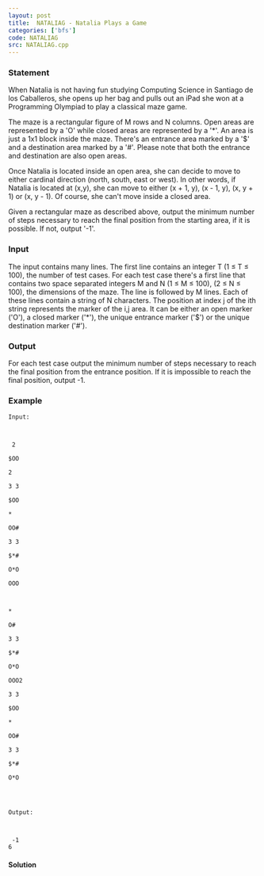 ```yaml
---
layout: post
title:  NATALIAG - Natalia Plays a Game
categories: ['bfs']
code: NATALIAG
src: NATALIAG.cpp
---
```


### **Statement**

When Natalia is not having fun studying Computing Science in Santiago de los
Caballeros, she opens up her bag and pulls out an iPad she won at a
Programming Olympiad to play a classical maze game.

The maze is a rectangular figure of M rows and N columns. Open areas are
represented by a 'O' while closed areas are represented by a '*'. An area is
just a 1x1 block inside the maze. There's an entrance area marked by a '$' and
a destination area marked by a '#'. Please note that both the entrance and
destination are also open areas.

Once Natalia is located inside an open area, she can decide to move to either
cardinal direction (north, south, east or west). In other words, if Natalia is
located at (x,y), she can move to either (x + 1, y), (x - 1, y), (x, y + 1) or
(x, y - 1). Of course, she can't move inside a closed area.

Given a rectangular maze as described above, output the minimum number of
steps necessary to reach the final position from the starting area, if it is
possible. If not, output '-1'.

### Input

The input contains many lines. The first line contains an integer T (1 ≤ T ≤
100), the number of test cases. For each test case there's a first line that
contains two space separated integers M and N (1 ≤ M ≤ 100), (2 ≤ N ≤ 100),
the dimensions of the maze. The line is followed by M lines. Each of these
lines contain a string of N characters. The position at index j of the ith
string represents the marker of the i,j area. It can be either an open marker
('O'), a closed marker ('*'), the unique entrance marker ('$') or the unique
destination marker ('#').

### Output

For each test case output the minimum number of steps necessary to reach the
final position from the entrance position. If it is impossible to reach the
final position, output -1.

### Example

    
    
    Input:
    
    
     2
    
    $OO
    
    2
    3 3
    $OO
    *
    OO#
    3 3
    $*#
    O*O
    OOO
    
    
    *
    
    O#
    
    3 3
    
    $*#
    
    O*O
    
    OOO2
    3 3
    $OO
    *
    OO#
    3 3
    $*#
    O*O
    
    
    
    Output:
    
    
     -1  
    6



#### **Solution**



